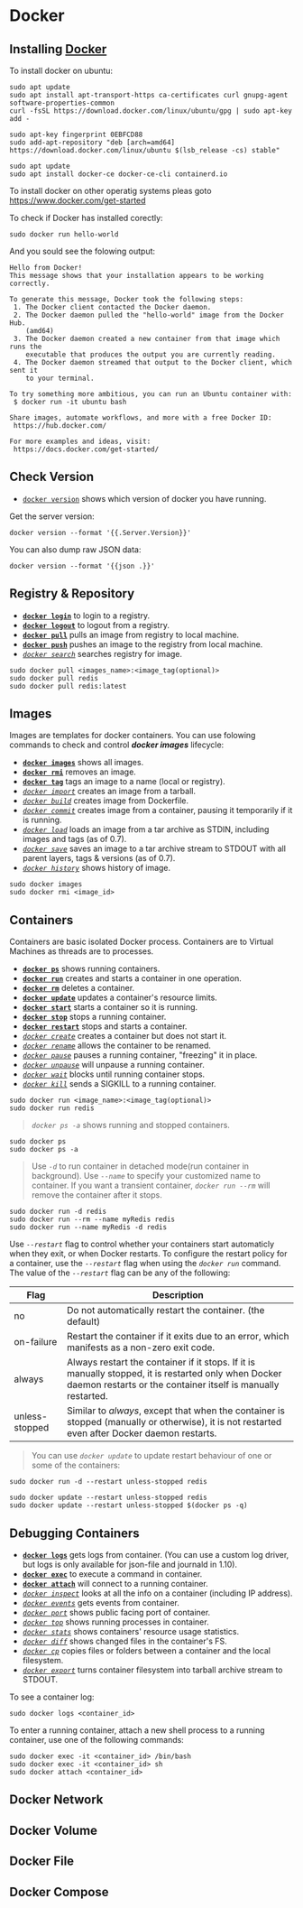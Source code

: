 # Docker

## Installing [Docker](https://www.docker.com)

To install docker on ubuntu:

```
sudo apt update
sudo apt install apt-transport-https ca-certificates curl gnupg-agent software-properties-common
curl -fsSL https://download.docker.com/linux/ubuntu/gpg | sudo apt-key add -

sudo apt-key fingerprint 0EBFCD88
sudo add-apt-repository "deb [arch=amd64] https://download.docker.com/linux/ubuntu $(lsb_release -cs) stable"

sudo apt update
sudo apt install docker-ce docker-ce-cli containerd.io
```

To install docker on other operatig systems pleas goto https://www.docker.com/get-started

To check if Docker has installed corectly:

```
sudo docker run hello-world
```

And you sould see the folowing output:

```
Hello from Docker!
This message shows that your installation appears to be working correctly.

To generate this message, Docker took the following steps:
 1. The Docker client contacted the Docker daemon.
 2. The Docker daemon pulled the "hello-world" image from the Docker Hub.
    (amd64)
 3. The Docker daemon created a new container from that image which runs the
    executable that produces the output you are currently reading.
 4. The Docker daemon streamed that output to the Docker client, which sent it
    to your terminal.

To try something more ambitious, you can run an Ubuntu container with:
 $ docker run -it ubuntu bash

Share images, automate workflows, and more with a free Docker ID:
 https://hub.docker.com/

For more examples and ideas, visit:
 https://docs.docker.com/get-started/
```

## Check Version
* [`docker version`](https://docs.docker.com/engine/reference/commandline/version/) shows which version of docker you have running.

Get the server version:

```
docker version --format '{{.Server.Version}}'
```

You can also dump raw JSON data:

```
docker version --format '{{json .}}'
```
## Registry & Repository

* **[`docker login`](https://docs.docker.com/engine/reference/commandline/login/)** to login to a registry.
* **[`docker logout`](https://docs.docker.com/engine/reference/commandline/logout/)** to logout from a registry.
* **[`docker pull`](https://docs.docker.com/engine/reference/commandline/pull/)** pulls an image from registry to local machine.
* **[`docker push`](https://docs.docker.com/engine/reference/commandline/push/)** pushes an image to the registry from local machine.
* *[`docker search`](https://docs.docker.com/engine/reference/commandline/search/)* searches registry for image.

```
sudo docker pull <images_name>:<image_tag(optional)>
sudo docker pull redis
sudo docker pull redis:latest
```

## Images
 Images are templates for docker containers. You can use folowing commands to check and control *__docker images__* lifecycle:

* **[`docker images`](https://docs.docker.com/engine/reference/commandline/images/)** shows all images.
* **[`docker rmi`](https://docs.docker.com/engine/reference/commandline/rmi/)** removes an image.
* **[`docker tag`](https://docs.docker.com/engine/reference/commandline/tag/)** tags an image to a name (local or registry).
* *[`docker import`](https://docs.docker.com/engine/reference/commandline/import/)* creates an image from a tarball.
* *[`docker build`](https://docs.docker.com/engine/reference/commandline/build/)* creates image from Dockerfile.
* *[`docker commit`](https://docs.docker.com/engine/reference/commandline/commit/)* creates image from a container, pausing it temporarily if it is running.
* *[`docker load`](https://docs.docker.com/engine/reference/commandline/load/)* loads an image from a tar archive as STDIN, including images and tags (as of 0.7).
* *[`docker save`](https://docs.docker.com/engine/reference/commandline/save/)* saves an image to a tar archive stream to STDOUT with all parent layers, tags & versions (as of 0.7).
* *[`docker history`](https://docs.docker.com/engine/reference/commandline/history/)* shows history of image.

```
sudo docker images
sudo docker rmi <image_id>
```

## Containers

Containers are basic isolated Docker process. Containers are to Virtual Machines as threads are to processes.

* **[`docker ps`](https://docs.docker.com/engine/reference/commandline/ps/)** shows running containers.
* **[`docker run`](https://docs.docker.com/engine/reference/commandline/run/)** creates and starts a container in one operation.
* **[`docker rm`](https://docs.docker.com/engine/reference/commandline/rm/)** deletes a container.
* **[`docker update`](https://docs.docker.com/engine/reference/commandline/update/)** updates a container's resource limits.
* **[`docker start`](https://docs.docker.com/engine/reference/commandline/start/)** starts a container so it is running.
* **[`docker stop`](https://docs.docker.com/engine/reference/commandline/stop/)** stops a running container.
* **[`docker restart`](https://docs.docker.com/engine/reference/commandline/restart/)** stops and starts a container.
* *[`docker create`](https://docs.docker.com/engine/reference/commandline/create/)* creates a container but does not start it.
* *[`docker rename`](https://docs.docker.com/engine/reference/commandline/rename/)* allows the container to be renamed.
* *[`docker pause`](https://docs.docker.com/engine/reference/commandline/pause/)* pauses a running container, "freezing" it in place.
* *[`docker unpause`](https://docs.docker.com/engine/reference/commandline/unpause/)* will unpause a running container.
* *[`docker wait`](https://docs.docker.com/engine/reference/commandline/wait/)* blocks until running container stops.
* *[`docker kill`](https://docs.docker.com/engine/reference/commandline/kill/)* sends a SIGKILL to a running container.

```
sudo docker run <image_name>:<image_tag(optional)>
sudo docker run redis
```

> *`docker ps -a`* shows running and stopped containers.

```
sudo docker ps
sudo docker ps -a
```

> Use *`-d`* to run container in detached mode(run container in background).
> Use *`--name`* to specify your customized name to container.
> If you want a transient container, *`docker run --rm`* will remove the container after it stops.

```
sudo docker run -d redis
sudo docker run --rm --name myRedis redis
sudo docker run --name myRedis -d redis
```
Use *`--restart`*  flag to control whether your containers start automaticly when they exit, or when Docker restarts.
To configure the restart policy for a container, use the *`--restart`*  flag when using the *`docker run`* command. The value of the *`--restart`*  flag can be any of the following:

Flag | Description
-----|-------------
no | Do not automatically restart the container. (the default)
on-failure | Restart the container if it exits due to an error, which manifests as a non-zero exit code.
always | Always restart the container if it stops. If it is manually stopped, it is restarted only when Docker daemon restarts or the container itself is manually restarted. 
unless-stopped | Similar to *always*, except that when the container is stopped (manually or otherwise), it is not restarted even after Docker daemon restarts.

> You can use *`docker update`* to update restart behaviour of one or some of the containers:

```
sudo docker run -d --restart unless-stopped redis

sudo docker update --restart unless-stopped redis
sudo docker update --restart unless-stopped $(docker ps -q)
```

## Debugging Containers

* **[`docker logs`](https://docs.docker.com/engine/reference/commandline/logs/)** gets logs from container. (You can use a custom log driver, but logs is only available for json-file and journald in 1.10).
* **[`docker exec`](https://docs.docker.com/engine/reference/commandline/exec/)** to execute a command in container.
* **[`docker attach`](https://docs.docker.com/engine/reference/commandline/attach/)** will connect to a running container.
* *[`docker inspect`](https://docs.docker.com/engine/reference/commandline/inspect/)* looks at all the info on a container (including IP address).
* *[`docker events`](https://docs.docker.com/engine/reference/commandline/events/)* gets events from container.
* *[`docker port`](https://docs.docker.com/engine/reference/commandline/port/)* shows public facing port of container.
* *[`docker top`](https://docs.docker.com/engine/reference/commandline/top/)* shows running processes in container.
* *[`docker stats`](https://docs.docker.com/engine/reference/commandline/stats/)* shows containers' resource usage statistics.
* *[`docker diff`](https://docs.docker.com/engine/reference/commandline/diff/)* shows changed files in the container's FS.
* *[`docker cp`](https://docs.docker.com/engine/reference/commandline/cp/)* copies files or folders between a container and the local filesystem.
* *[`docker export`](https://docs.docker.com/engine/reference/commandline/export/)* turns container filesystem into tarball archive stream to STDOUT.

To see a container log:

```
sudo docker logs <container_id>
```

To enter a running container, attach a new shell process to a running container, use one of the following commands:

```
sudo docker exec -it <container_id> /bin/bash
sudo docker exec -it <container_id> sh
sudo docker attach <container_id>
```

## Docker Network

## Docker Volume

## Docker File

## Docker Compose